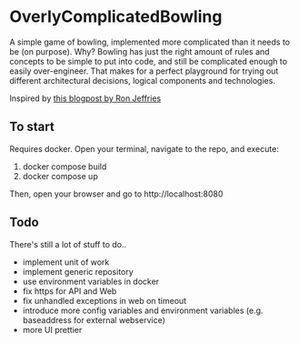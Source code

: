 # OverlyComplicatedBowling
A simple game of bowling, implemented more complicated than it needs to be (on purpose).
Why? Bowling has just the right amount of rules and concepts to be simple to put into code, and still be complicated enough to easily over-engineer. That makes for a perfect playground for trying out different architectural decisions, logical components and technologies.

Inspired by [this blogpost by Ron Jeffries](https://codingdojo.org/kata/Bowling/)

## To start
Requires docker. Open your terminal, navigate to the repo, and execute:
1. docker compose build
2. docker compose up

Then, open your browser and go to http://localhost:8080

## Todo
There's still a lot of stuff to do..

- implement unit of work
- implement generic repository
- use environment variables in docker
- fix https for API and Web
- fix unhandled exceptions in web on timeout
- introduce more config variables and environment variables (e.g. baseaddress for external webservice)
- more UI prettier
